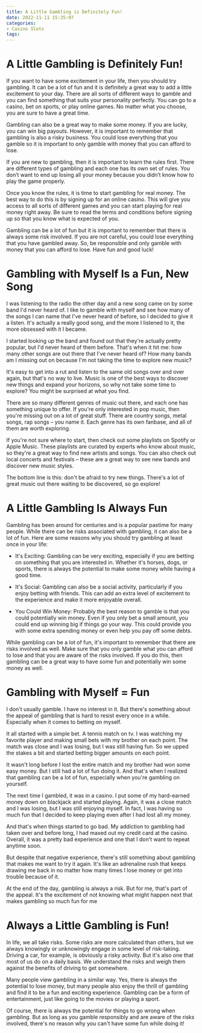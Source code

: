 ```yaml
---
title: A Little Gambling is Definitely Fun!
date: 2022-11-11 15:35:07
categories:
- Casino Slots
tags:
---
```



#  A Little Gambling is Definitely Fun!

If you want to have some excitement in your life, then you should try gambling. It can be a lot of fun and it is definitely a great way to add a little excitement to your day. There are all sorts of different ways to gamble and you can find something that suits your personality perfectly. You can go to a casino, bet on sports, or play online games. No matter what you choose, you are sure to have a great time.

Gambling can also be a great way to make some money. If you are lucky, you can win big payouts. However, it is important to remember that gambling is also a risky business. You could lose everything that you gamble so it is important to only gamble with money that you can afford to lose.

If you are new to gambling, then it is important to learn the rules first. There are different types of gambling and each one has its own set of rules. You don’t want to end up losing all your money because you didn’t know how to play the game properly.

Once you know the rules, it is time to start gambling for real money. The best way to do this is by signing up for an online casino. This will give you access to all sorts of different games and you can start playing for real money right away. Be sure to read the terms and conditions before signing up so that you know what is expected of you.

Gambling can be a lot of fun but it is important to remember that there is always some risk involved. If you are not careful, you could lose everything that you have gambled away. So, be responsible and only gamble with money that you can afford to lose. Have fun and good luck!

#  Gambling with Myself Is a Fun, New Song

I was listening to the radio the other day and a new song came on by some band I'd never heard of. I like to gamble with myself and see how many of the songs I can name that I've never heard of before, so I decided to give it a listen. It's actually a really good song, and the more I listened to it, the more obsessed with it I became.

I started looking up the band and found out that they're actually pretty popular, but I'd never heard of them before. That's when it hit me: how many other songs are out there that I've never heard of? How many bands am I missing out on because I'm not taking the time to explore new music?

It's easy to get into a rut and listen to the same old songs over and over again, but that's no way to live. Music is one of the best ways to discover new things and expand your horizons, so why not take some time to explore? You might be surprised at what you find.

There are so many different genres of music out there, and each one has something unique to offer. If you're only interested in pop music, then you're missing out on a lot of great stuff. There are country songs, metal songs, rap songs – you name it. Each genre has its own fanbase, and all of them are worth exploring.

If you're not sure where to start, then check out some playlists on Spotify or Apple Music. These playlists are curated by experts who know about music, so they're a great way to find new artists and songs. You can also check out local concerts and festivals – these are a great way to see new bands and discover new music styles.

The bottom line is this: don't be afraid to try new things. There's a lot of great music out there waiting to be discovered, so go explore!

#  A Little Gambling Is Always Fun

Gambling has been around for centuries and is a popular pastime for many people. While there can be risks associated with gambling, it can also be a lot of fun. Here are some reasons why you should try gambling at least once in your life:

* It's Exciting: Gambling can be very exciting, especially if you are betting on something that you are interested in. Whether it's horses, dogs, or sports, there is always the potential to make some money while having a good time.

* It's Social: Gambling can also be a social activity, particularly if you enjoy betting with friends. This can add an extra level of excitement to the experience and make it more enjoyable overall.

* You Could Win Money: Probably the best reason to gamble is that you could potentially win money. Even if you only bet a small amount, you could end up winning big if things go your way. This could provide you with some extra spending money or even help you pay off some debts.

While gambling can be a lot of fun, it's important to remember that there are risks involved as well. Make sure that you only gamble what you can afford to lose and that you are aware of the risks involved. If you do this, then gambling can be a great way to have some fun and potentially win some money as well.

#  Gambling with Myself = Fun

I don't usually gamble. I have no interest in it. But there's something about the appeal of gambling that is hard to resist every once in a while. Especially when it comes to betting on myself.

It all started with a simple bet. A tennis match on tv. I was watching my favorite player and making small bets with my brother on each point. The match was close and I was losing, but I was still having fun. So we upped the stakes a bit and started betting bigger amounts on each point.

It wasn't long before I lost the entire match and my brother had won some easy money. But I still had a lot of fun doing it. And that's when I realized that gambling can be a lot of fun, especially when you're gambling on yourself.

The next time I gambled, it was in a casino. I put some of my hard-earned money down on blackjack and started playing. Again, it was a close match and I was losing, but I was still enjoying myself. In fact, I was having so much fun that I decided to keep playing even after I had lost all my money.

And that's when things started to go bad. My addiction to gambling had taken over and before long, I had maxed out my credit card at the casino. Overall, it was a pretty bad experience and one that I don't want to repeat anytime soon.

But despite that negative experience, there's still something about gambling that makes me want to try it again. It's like an adrenaline rush that keeps drawing me back in no matter how many times I lose money or get into trouble because of it.

At the end of the day, gambling is always a risk. But for me, that's part of the appeal. It's the excitement of not knowing what might happen next that makes gambling so much fun for me

#  Always a Little Gambling is Fun!

In life, we all take risks. Some risks are more calculated than others, but we always knowingly or unknowingly engage in some level of risk-taking. Driving a car, for example, is obviously a risky activity. But it's also one that most of us do on a daily basis. We understand the risks and weigh them against the benefits of driving to get somewhere.

Many people view gambling in a similar way. Yes, there is always the potential to lose money, but many people also enjoy the thrill of gambling and find it to be a fun and exciting experience. Gambling can be a form of entertainment, just like going to the movies or playing a sport.

Of course, there is always the potential for things to go wrong when gambling. But as long as you gamble responsibly and are aware of the risks involved, there's no reason why you can't have some fun while doing it!
